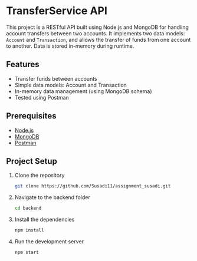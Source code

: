 # TransferService API

This project is a RESTful API built using Node.js and MongoDB for handling account transfers between two accounts. It implements two data models: `Account` and `Transaction`, and allows the transfer of funds from one account to another. Data is stored in-memory during runtime.

## Features

- Transfer funds between accounts
- Simple data models: Account and Transaction
- In-memory data management (using MongoDB schema)
- Tested using Postman

## Prerequisites

- [Node.js](https://nodejs.org/)
- [MongoDB](https://www.mongodb.com/) 
- [Postman](https://www.postman.com/) 

## Project Setup

1. Clone the repository
   ```bash
   git clone https://github.com/Susadi11/assignment_susadi.git

2. Navigate to the backend folder
   ```bash
   cd backend

3. Install the dependencies
   ```bash
   npm install

4. Run the development server
   ```bash
   npm start

